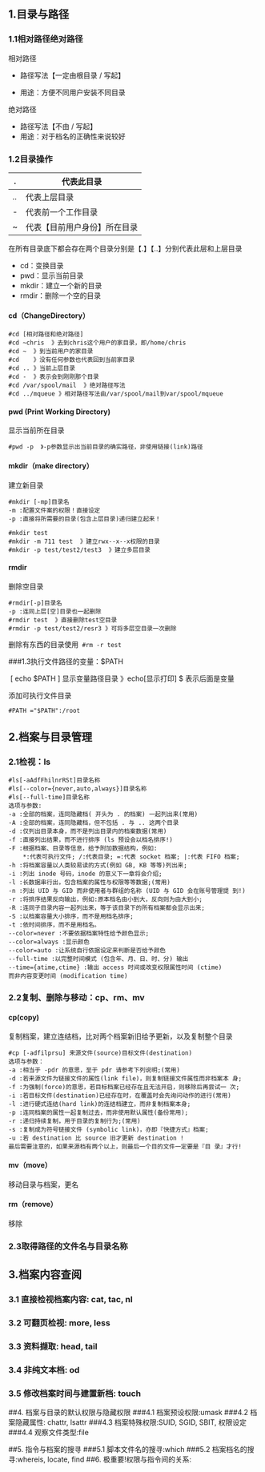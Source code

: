 ## 1.目录与路径

###   1.1相对路径绝对路径

相对路径

* 路径写法【一定由根目录 / 写起】

* 用途：方便不同用户安装不同目录

绝对路径

* 路径写法【不由 / 写起】
* 用途：对于档名的正确性来说较好

### 1.2目录操作

| .    | 代表此目录          |
| ---- | -------------- |
| ..   | 代表上层目录         |
| -    | 代表前一个工作目录      |
| ~    | 代表【目前用户身份】所在目录 |

 在所有目录底下都会存在两个目录分别是【.】【..】分别代表此层和上层目录

* cd：变换目录
* pwd：显示当前目录
* mkdir：建立一个新的目录
* rmdir：删除一个空的目录

#### cd（ChangeDirectory）

```
#cd [相对路径和绝对路径]
#cd ~chris  》去到chris这个用户的家目录，即/home/chris
#cd ~  》到当前用户的家目录
#cd    》没有任何参数也代表回到当前家目录
#cd .. 》当前上层目录
#cd -  》表示会到刚刚那个目录
#cd /var/spool/mail  》绝对路径写法
#cd ../mqueue 》相对路径写法由/var/spool/mail到var/spool/mqueue
```

#### pwd (Print Working Directory) 

显示当前所在目录

```	
#pwd -p  》-p参数显示出当前目录的确实路径，非使用链接(link)路径
```

#### mkdir（make directory） 

建立新目录

```
#mkdir [-mp]目录名
-m :配置文件案的权限！直接设定
-p :直接将所需要的目录(包含上层目录)递归建立起来！

#mkdir test
#mkdir -m 711 test  》建立rwx--x--x权限的目录
#mkdir -p test/test2/test3  》建立多层目录
```

#### rmdir

删除空目录

```
#rmdir[-p]目录名
-p :连同上层[空]目录也一起删除
#rmdir test  》直接删除test空目录
#rmdir -p test/test2/resr3 》可将多层空目录一次删除
```

删除有东西的目录使用` #rm -r test`

###1.3执行文件路径的变量：$PATH

​	[ echo $PATH ] 显示变量路径目录   》echo[显示打印] $ 表示后面是变量

添加可执行文件目录

```
#PATH ="$PATH":/root
```



## 2.档案与目录管理

### 2.1检视：ls

```
#ls[-aAdfFhilnrRSt]目录名称
#ls[--color={never,auto,always}]目录名称
#ls[--full-time]目录名称
选项与参数:
-a :全部的档案，连同隐藏档( 开头为 . 的档案) 一起列出来(常用) 
-A :全部的档案，连同隐藏档，但不包括 . 与 .. 这两个目录
-d :仅列出目录本身，而不是列出目录内的档案数据(常用)
-f :直接列出结果，而不进行排序 (ls 预设会以档名排序!)
-F :根据档案、目录等信息，给予附加数据结构，例如:
	*:代表可执行文件; /:代表目录; =:代表 socket 档案; |:代表 FIFO 档案; 
-h :将档案容量以人类较易读的方式(例如 GB, KB 等等)列出来;
-i :列出 inode 号码，inode 的意义下一章将会介绍;
-l :长数据串行出，包含档案的属性与权限等等数据;(常用)
-n :列出 UID 与 GID 而非使用者与群组的名称 (UID 与 GID 会在账号管理提 到!)
-r :将排序结果反向输出，例如:原本档名由小到大，反向则为由大到小;
-R :连同子目录内容一起列出来，等于该目录下的所有档案都会显示出来; 
-S :以档案容量大小排序，而不是用档名排序;
-t :依时间排序，而不是用档名。
--color=never :不要依据档案特性给予颜色显示;
--color=always :显示颜色
--color=auto :让系统自行依据设定来判断是否给予颜色
--full-time :以完整时间模式 (包含年、月、日、时、分) 输出 
--time={atime,ctime} :输出 access 时间或改变权限属性时间 (ctime)
而非内容变更时间 (modification time)
```

### 2.2复制、删除与移动：cp、rm、mv

#### cp(copy)

复制档案，建立连结档，比对两个档案新旧给予更新，以及复制整个目录

```
#cp [-adfilprsu] 来源文件(source)目标文件(destination)
选项与参数：
-a :相当于 -pdr 的意思，至于 pdr 请参考下列说明;(常用)
-d :若来源文件为链接文件的属性(link file)，则复制链接文件属性而非档案本 身;
-f :为强制(force)的意思，若目标档案已经存在且无法开启，则移除后再尝试一 次;
-i :若目标文件(destination)已经存在时，在覆盖时会先询问动作的进行(常用) 
-l :进行硬式连结(hard link)的连结档建立，而非复制档案本身;
-p :连同档案的属性一起复制过去，而非使用默认属性(备份常用);
-r :递归持续复制，用于目录的复制行为;(常用)
-s :复制成为符号链接文件 (symbolic link)，亦即『快捷方式』档案;
-u :若 destination 比 source 旧才更新 destination ! 
最后需要注意的，如果来源档有两个以上，则最后一个目的文件一定要是『目 录』才行!
```



#### mv（move）

移动目录与档案，更名

#### rm（remove） 

移除

### 2.3取得路径的文件名与目录名称



## 3.档案内容查阅

### 3.1 直接检视档案内容: cat, tac, nl 

### 3.2 可翻页检视: more, less

### 3.3 资料撷取: head, tail

### 3.4 非纯文本档: od

### 3.5 修改档案时间与建置新档: touch



##4. 档案与目录的默认权限与隐藏权限
   ###4.1 档案预设权限:umask
   ###4.2 档案隐藏属性: chattr, lsattr
   ###4.3 档案特殊权限:SUID, SGID, SBIT, 权限设定 
   ###4.4 观察文件类型:file



##5. 指令与档案的搜寻
   ###5.1 脚本文件名的搜寻:which
   ###5.2 档案档名的搜寻:whereis, locate, find
##6. 极重要!权限与指令间的关系: